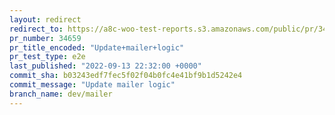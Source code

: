 ```yaml
---
layout: redirect
redirect_to: https://a8c-woo-test-reports.s3.amazonaws.com/public/pr/34659/e2e/index.html
pr_number: 34659
pr_title_encoded: "Update+mailer+logic"
pr_test_type: e2e
last_published: "2022-09-13 22:32:00 +0000"
commit_sha: b03243edf7fec5f02f04b0fc4e41bf9b1d5242e4
commit_message: "Update mailer logic"
branch_name: dev/mailer
---
```


